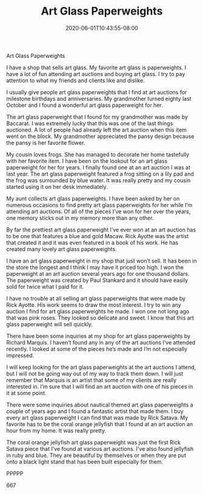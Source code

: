 ﻿---
title: "Art Glass Paperweights"
date: 2020-06-01T10:43:55-08:00
description: "Art Auctions Tips for Web Success"
featured_image: "/images/Art Auctions.jpg"
tags: ["Art Auctions"]
---

Art Glass Paperweights

I have a shop that sells art glass.  My favorite art glass is paperweights.  I have a lot of fun attending art auctions and buying art glass.  I try to pay attention to what my friends and clients like and dislike.

I usually give people art glass paperweights that I find at art auctions for milestone birthdays and anniversaries.  My grandmother turned eighty last October and I found a wonderful art glass paperweight for her.

The art glass paperweight that I found for my grandmother was made by Baccarat.  I was extremely lucky that this was one of the last things auctioned.  A lot of people had already left the art auction when this item went on the block.  My grandmother appreciated the pansy design because the pansy is her favorite flower.

My cousin loves frogs.  She has managed to decorate her home tastefully with her favorite item.  I have been on the lookout for an art glass paperweight for her for years.  I finally found one at an art auction I was at last year.  The art glass paperweight featured a frog sitting on a lily pad and the frog was surrounded by blue water.  It was really pretty and my cousin started using it on her desk immediately.

My aunt collects art glass paperweights.  I have been asked by her on numerous occasions to find pretty art glass paperweights for her while I’m attending art auctions.  Of all of the pieces I’ve won for her over the years, one memory sticks out in my memory more than any other.

By far the prettiest art glass paperweight I’ve ever won at an art auction has to be one that features a blue and gold Macaw.  Rick Ayotte was the artist that created it and it was even featured in a book of his work.  He has created many lovely art glass paperweights.

I have an art glass paperweight in my shop that just won’t sell.  It has been in the store the longest and I think I may have it priced too high.  I won the paperweight at an art auction several years ago for one thousand dollars.  The paperweight was created by Paul Stankard and it should have easily sold for twice what I paid for it.

I have no trouble at all selling art glass paperweights that were made by Rick Ayotte.  His work seems to draw the most interest.  I try to win any auction I find for art glass paperweights he made.  I won one not long ago that was pink roses.  They looked so delicate and sweet.  I know that this art glass paperweight will sell quickly.

There have been some inquiries at my shop for art glass paperweights by Richard Marquis.  I haven’t found any in any of the art auctions I’ve attended recently.  I looked at some of the pieces he’s made and I’m not especially impressed.

I will keep looking for the art glass paperweights at the art auctions I attend, but I will not be going way out of my way to track them down.  I will just remember that Marquis is an artist that some of my clients are really interested in.  I’m sure that I will find an art auction with one of his pieces in it at some point.

There were some inquiries about nautical themed art glass paperweights a couple of years ago and I found a fantastic artist that made them.  I buy every art glass paperweight I can find that was made by Rick Satava.  My favorite has to be the coral orange jellyfish that I found at an art auction an hour from my home.  It was really pretty.

The coral orange jellyfish art glass paperweight was just the first Rick Satava piece that I’ve found at various art auctions.  I’ve also found jellyfish in ruby and blue.  They are beautiful by themselves or when they are put onto a black light stand that has been built especially for them.

PPPPP

667

